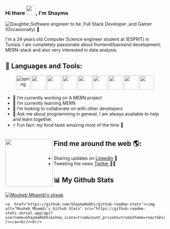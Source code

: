 ### Hi there <img src="https://raw.githubusercontent.com/MartinHeinz/MartinHeinz/master/wave.gif" width="30px">, I'm Shayma

![Daughter,Software engineer to be ,Full Stack Developer ,and Gamer (Occasionally) 🤣](https://i.postimg.cc/LsfSXpFd/ezgif-com-gif-maker.gif)

 I'm a 24 years old Computer Science engineer student at (ESPRIT) in Tunisia. I am completely passionate about frontend/backend development, MERN-stack and also very interested in data analysis 

## 🚀 Languages and Tools:
<p align="center">
<a href="https://spring.io"><img src="https://img.icons8.com/color/50/000000/spring-logo.png" alt="spring" width="45" height="45" /></a>
<a href="https://angular.io"><img src="https://img.icons8.com/color/48/000000/angularjs.png"  width="45" height="45"/></a>
<a href="https://nodejs.org"><img src="https://img.icons8.com/color/48/000000/nodejs.png"  width="45" height="45"/></a>
<a href="https://getbootstrap.com"><img src="https://img.icons8.com/color/48/000000/bootstrap.png" width="45" height="45"/></a>
<a href="https://www.w3.org/html/"><img src="https://img.icons8.com/color/48/000000/html-5--v1.png" width="45" height="45"/></a>
<a href="https://www.w3schools.com/css/"><img src="https://img.icons8.com/color/48/000000/css3.png" width="45" height="45"/></a>
<a href="https://neo4j.com"><img src="https://img.icons8.com/color/48/000000/mongodb.png" width="45" height="45"/></a>
<a href="https://www.mysql.com"><img src="https://img.icons8.com/color/48/000000/mysql-logo.png" width="45" height="45"/></a>
<a href="https://git-scm.com/"><img src="https://img.icons8.com/color/48/000000/git.png" width="45" height="45"/></a>

- 🔭 I’m currently working on A MERN project  
- 🌱 I’m currently learning MERN 
- 👯 I’m looking to collaborate on with other developers 
- 💬 Ask me about programming in general, I am always available to help and learn together. 
- ⚡ Fun fact: my food taste amazing most of the time 🤭 
 
 ## Find me around the web 🌎: <a href="#"><img align="left" width="150" height="150"  src="https://gist.githubusercontent.com/ManulMax/2d20af60d709805c55fd784ca7cba4b9/raw/bcfeac7604f674ace63623106eb8bb8471d844a6/github.gif"></a>

- Sharing updates on <a href="https://www.linkedin.com/in/shayma-rebhi-2bba42143/">LinkedIn</a> 💼
 - Tweeting the news <a href="https://twitter.com/RebhiShayma"> Twitter </a> ✍🏾


 
 ## 📊 My Github Stats
 
<p align="center">

<a href="https://github-readme-stats.vercel.app/api?username=ShaymaRebhi&show_icons=true">  <img title="🔥 Get streak stats for your profile at git.io/streak-stats" alt="Mouheb Mhamdi's streak" src="https://github-readme-streak-stats.herokuapp.com/?user=SubhamRaoniar28&theme=black-ice&hide_border=true&stroke=0000&background=060A0CD0"/> </a>

    <a  href="https://github.com/ShaymaRebhi/github-readme-stats"><img alt="Mouheb Mhamdi's Github Stats" src="https://github-readme-stats.vercel.app/api?username=ShaymaRebhi&show_icons=true&count_private=true&theme=react&hide_border=true&bg_color=0D1117" /></a><br/><br/>
 </p>
